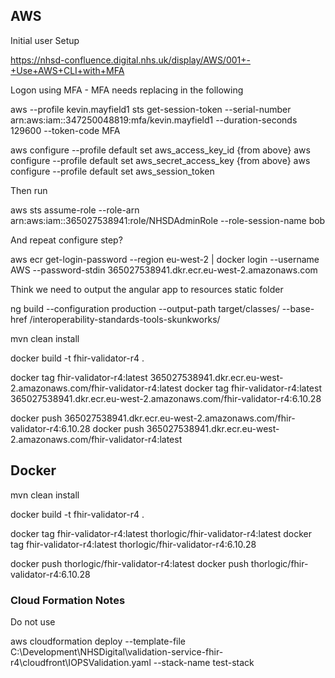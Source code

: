 ## AWS 

Initial user Setup

https://nhsd-confluence.digital.nhs.uk/display/AWS/001+-+Use+AWS+CLI+with+MFA

Logon using MFA - MFA needs replacing in the following

aws --profile kevin.mayfield1 sts get-session-token --serial-number arn:aws:iam::347250048819:mfa/kevin.mayfield1 --duration-seconds 129600 --token-code MFA

aws configure --profile default set aws_access_key_id {from above}
aws configure --profile default set aws_secret_access_key {from above}
aws configure --profile default set aws_session_token

Then run

aws sts assume-role --role-arn arn:aws:iam::365027538941:role/NHSDAdminRole --role-session-name bob

And repeat configure step?

aws ecr get-login-password --region eu-west-2 | docker login --username AWS --password-stdin 365027538941.dkr.ecr.eu-west-2.amazonaws.com

Think we need to output the angular app to resources static folder

ng build --configuration production --output-path target/classes/ --base-href /interoperability-standards-tools-skunkworks/


mvn clean install



docker build -t fhir-validator-r4 .

docker tag fhir-validator-r4:latest 365027538941.dkr.ecr.eu-west-2.amazonaws.com/fhir-validator-r4:latest
docker tag fhir-validator-r4:latest 365027538941.dkr.ecr.eu-west-2.amazonaws.com/fhir-validator-r4:6.10.28

docker push 365027538941.dkr.ecr.eu-west-2.amazonaws.com/fhir-validator-r4:6.10.28
docker push 365027538941.dkr.ecr.eu-west-2.amazonaws.com/fhir-validator-r4:latest

## Docker

mvn clean install

docker build -t fhir-validator-r4 .

docker tag fhir-validator-r4:latest thorlogic/fhir-validator-r4:latest
docker tag fhir-validator-r4:latest thorlogic/fhir-validator-r4:6.10.28

docker push thorlogic/fhir-validator-r4:latest
docker push thorlogic/fhir-validator-r4:6.10.28

### Cloud Formation Notes

Do not use

aws cloudformation deploy --template-file C:\Development\NHSDigital\validation-service-fhir-r4\cloudfront\IOPSValidation.yaml --stack-name test-stack

